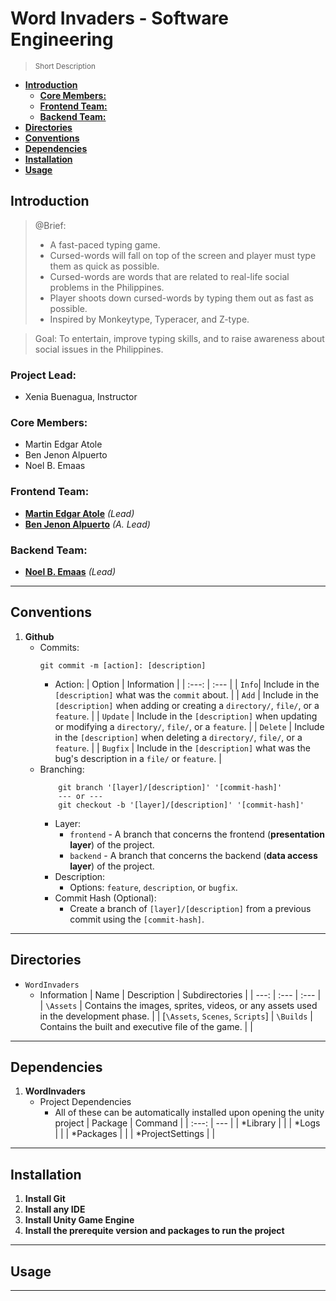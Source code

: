 # **Word Invaders - Software Engineering** <!-- omit in toc -->
> <sup>Short Description</sup>

- [**Introduction**](#introduction)
    - [**Core Members:**](#core-members)
    - [**Frontend Team:**](#frontend-team)
    - [**Backend Team:**](#backend-team)
- [**Directories**](#directories)
- [**Conventions**](#conventions)
- [**Dependencies**](#dependencies)
- [**Installation**](#installation)
- [**Usage**](#usage)

## **Introduction**
> @Brief: 
> - A fast-paced typing game.
> - Cursed-words will fall on top of the screen and player must type them as quick as possible.
> - Cursed-words are words that are related to real-life social problems in the Philippines.
> - Player shoots down cursed-words by typing them out as fast as possible.
> - Inspired by Monkeytype, Typeracer, and Z-type.

> Goal: To entertain, improve typing skills, and to raise awareness about social issues in the Philippines.

### **Project Lead**:
- Xenia Buenagua, Instructor

### **Core Members:**
- Martin Edgar Atole
- Ben Jenon Alpuerto
- Noel B. Emaas

### **Frontend Team:**
- [**Martin Edgar Atole**](https://github.com/jobb-rodriguez) *(Lead)*
- [**Ben Jenon Alpuerto**](https://github.com/rtakhr) *(A. Lead)*

### **Backend Team:**
- [**Noel B. Emaas**](https://github.com/Jiostorm) *(Lead)*

---

## **Conventions**
1. **Github**
    - Commits:
        ``` shell
        git commit -m [action]: [description]
        ```
        - Action:
            | Option | Information |
            | :---: | :--- |
            | `Info`| Include in the `[description]` what was the `commit` about. |
            | `Add` | Include in the `[description]` when adding or creating a `directory/`, `file/`, or a `feature`. |
            | `Update` | Include in the `[description]` when updating or modifying a `directory/`, `file/`, or a `feature`. |
            | `Delete` | Include in the `[description]` when deleting a `directory/`, `file/`, or a `feature`. |
            | `Bugfix` | Include in the `[description]` what was the bug's description in a `file/` or `feature`. |
    - Branching:
        ``` shell
            git branch '[layer]/[description]' '[commit-hash]'
            --- or ---
            git checkout -b '[layer]/[description]' '[commit-hash]'
        ```
        - Layer:
            - `frontend` - A branch that concerns the frontend (**presentation layer**) of the project.
            - `backend` - A branch that concerns the backend (**data access layer**) of the project.
        - Description:
            - Options: `feature`, `description`, or `bugfix`.
        - Commit Hash (Optional):
            - Create a branch of `[layer]/[description]` from a previous commit using the `[commit-hash]`.
---

## **Directories**
- `WordInvaders`
    - Information
        | Name | Description | Subdirectories |
        | ---: | :--- | :--- |
        | `\Assets`           | Contains the images, sprites, videos, or any assets used in the development phase.            | | [`\Assets`, `Scenes`, `Scripts`]
        | `\Builds`         | Contains the built and executive file of the game.         | |
        
---


## **Dependencies**
1. **WordInvaders**
    - Project Dependencies
        - All of these can be automatically installed upon opening the unity project
        | Package | Command |
        | :---: | --- |
        | *Library		        |               | 
        | *Logs                 |               |
        | *Packages             |               |
        | *ProjectSettings      |               |
        
    
---

## **Installation**
1. **Install Git**
2. **Install any IDE**
3. **Install Unity Game Engine**
4. **Install the prerequite version and packages to run the project**

---

## **Usage**

---
